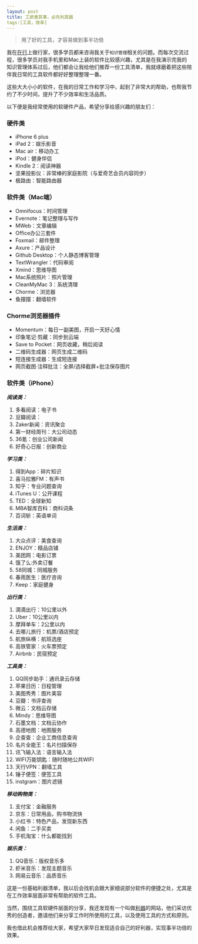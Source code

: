 ```yaml
---
layout: post
title: 工欲善其事，必先利其器
tags:[工具，效率]
---
```


>用了好的工具，才容易做到事半功倍

我在[在行](http://www.zaih.com/mentor/84789490/)上做行家，很多学员都来咨询我关于`知识管理`相关的问题。而每次交流过程，很多学员对我手机里和Mac上装的软件比较感兴趣，尤其是在我演示完我的知识管理体系过后，他们都会让我给他们推荐一份工具清单，我就琢磨着把这些陪伴我日常的工具软件都好好整理整理一番。

这些大大小小的软件，在我的日常工作和学习中，起到了非常大的帮助，也帮我节约了不少时间，提升了不少效率和生活品质。

以下便是我经常使用的软硬件产品，希望分享给感兴趣的朋友们：

### 硬件类
* iPhone 6 plus
* iPad 2：娱乐影音
* Mac air：移动办工
* iPod：健身伴侣
* Kindle 2：阅读神器
* 坚果投影仪：非常棒的家庭影院（与爱奇艺会员内容同步）
* 极路由：智能路由器
 
### 软件类（Mac端）
* Omnifocus：时间管理
* Evernote：笔记整理与写作
* MWeb：文章编辑
* Office办公三套件
* Foxmail：邮件整理
* Axure：产品设计
* Github Desktop：个人静态博客管理
* TextWrangler：代码审阅
* Xmind：思维导图
* Mac系统照片：照片管理
* CleanMyMac 3：系统清理
* Chorme：浏览器
* 鱼摆摆：翻墙软件

### Chorme浏览器插件
* Momentum：每日一副美图，开启一天好心情
* 印象笔记·剪藏：同步到云端
* Save to Pocket：网页收藏，稍后阅读
* 二维码生成器：网页生成二维码
* 短连接生成器：生成短连接
* 网页截图·注释批注：全屏/选择截屏+批注保存图片


### 软件类（iPhone）
***阅读类：***
1. 多看阅读：电子书
2. 豆瓣阅读：
3. Zaker新闻：资讯聚合
4. 第一财经周刊：大公司动态
5. 36氪：创业公司新闻
6. 好奇心日报：创新商业

***学习类：***
1. 得到App：碎片知识
2. 喜马拉雅FM：有声书
3. 知乎：专业问题查询
4. iTunes U：公开课程
5. TED：全球新知
6. MBA智库百科：商科词条
7. 百词斩：英语单词

***生活类：***
1. 大众点评：美食查询
2. ENJOY：精品店铺
2. 美团网：电影订票
3. 饿了么:外卖订餐
4. 58同城：同城服务
5. 春雨医生：医疗咨询
6. Keep：家庭健身

***出行类：***
1. 滴滴出行：10公里以外
2. Uber：10公里以内
3. 摩拜单车：2公里以内
4. 去哪儿旅行：机票/酒店预定
5. 航旅纵横：航班选座
6. 高铁管家：火车票预定
7. Airbnb：民宿预定

***工具类：***
1. QQ同步助手：通讯录云存储
2. 苹果日历：日程管理
3. 美图秀秀：图片美容
4. 豆瓣：书评查询
5. 微云：文档云存储
6. Mindy：思维导图
7. 石墨文档：文档云协作
8. 高德地图：地图服务
9. 企查查：企业工商信息查询
10. 名片全能王：名片扫描保存
11. 讯飞输入法：语言输入法
12. WIFI万能钥匙：随时随地公共WIFI
13. 天行VPN：翻墙工具
14. 锤子便签：便签工具
15. instgram：图片滤镜

***移动购物类：***
1. 支付宝：金融服务
2. 京东：日常用品，购书物流快
3. 小红书：特色产品，发现新东西
4. 闲鱼：二手买卖
5. 手机淘宝：什么都能找到

***娱乐类：***
1. QQ音乐：版权音乐多
2. 虾米音乐：发现主题音乐
3. 网易云音乐：品质音乐


这是一份基础利器清单，我以后会找机会跟大家细说部分软件的便捷之处，尤其是在工作效率层面非常有帮助的软件工具。

当然，围绕工具软硬件层面的分享，我还发现有一个叫做[利器](www.liqi.io)的网站，他们采访优秀的创造者，邀请他们来分享工作时所使用的工具，以及使用工具的方式和原则。

我也借此机会推荐给大家，希望大家早日发现适合自己的好利器，实现事半功倍的效果。


